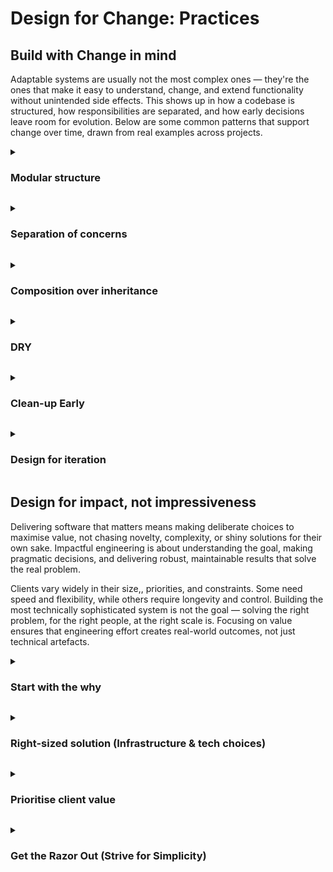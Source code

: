 # Design for Change: Practices

## Build with Change in mind

Adaptable systems are usually not the most complex ones — they're the ones that make it easy to understand, change, and extend functionality without unintended side effects. This shows up in how a codebase is structured, how responsibilities are separated, and how early decisions leave room for evolution. Below are some common patterns that support change over time, drawn from real examples across projects.

<a id="practice-modular-structure"></a>
<details>
<summary><h3>Modular structure</h3></summary>

A modular system is organised into components or services that each focus on a single area. This limits the surface area of change and allows functionality to evolve independently.

**Examples**

**Service-based backend layout**
```
/services
  /users
  /orders
  /payments
```
Each service contains only what it needs — logic, validation, DB queries — and exposes a clear API to other parts of the system.

**Frontend feature folders**
```
/features
  /profile
  /checkout
  /dashboard
```
Related files (components, tests, APIs, styles) are grouped together to improve cohesion and reduce cross-dependencies.
</details>

<a id="practice-separation-of-concerns"></a>
<details>
<summary><h3>Separation of concerns</h3></summary>

Responsibilities such as business logic, data access, and presentation are kept distinct. Each layer or component has a focused role.

**Examples**

**Service layer in Node**
```javascript
function createOrder(data) {
  validate(data);
  saveToDB(data);
}
```

**React component delegates to logic**
```jsx
// Component only renders
<OrderSummary order={order} />
// Logic handled elsewhere
const order = orderService.getSummary(cart);
```
</details>

<a id="practice-composition-over-inheritance"></a>
<details>
<summary><h3>Composition over inheritance</h3></summary>

Complex inheritance chains make change harder. Composition — combining small, purpose-specific functions or components — keeps things more flexible.

**Examples**

**Middleware stacking**
```javascript
app.use(authenticate);
app.use(limitRequests);
app.use(logUsage);
```

**Frontend example**
```jsx
useForm();
useTheme();
useResponsiveLayout();
```
</details>

<a id="practice-dry"></a>
<details>
<summary><h3>DRY</h3></summary>

Where code does the same thing in multiple places, extract it into a shared function, utility, or module. DRY code improves maintainability, reduces bugs, and makes systems easier to evolve.

**Examples**

**Shared logic extraction**
```javascript
// Before
const fullName1 = `${user.firstName} ${user.lastName}`;
const fullName2 = `${user.firstName} ${user.lastName}`;

// After
const getFullName = (user) => `${user.firstName} ${user.lastName}`;
```

**Reusing UI components**
```jsx
// Repetition:
<SaveButton label="Save" />
<SubmitButton label="Submit" />

// DRY'd out:
<Button type="primary" label="Save" />
<Button type="submit" label="Save" />
```

**Note**  
Some duplication is fine early on. It's better to wait for patterns to emerge before creating abstractions that might not fit future needs. DRY doesn’t mean extract everything — it means recognise when something is becoming a pattern. The ‘Rule of three’ can be used as a guide to protect against abstracting too early.
</details>

<a id="practice-clean-up-early"></a>
<details>
<summary><h3>Clean-up Early</h3></summary>

Clean-up is most effective when done while the work is still fresh. Small refactors after delivery prevent complexity from accumulating unnoticed.

**Examples**

**Rename after understanding evolves**
```diff
- const handle = ...
+ const generateMonthlyInvoice = ...
```

**Split large methods**
```javascript
function submitForm(data) {
  const validated = validate(data);
  const payload = formatPayload(validated);
  api.submit(payload);
}
```
</details>

<a id="practice-design-for-iteration"></a>
<details>
<summary><h3>Design for iteration</h3></summary>

Projects evolve. Designs that support small, reversible changes allow for faster progress and fewer large rewrites.

**Examples**

**Feature flags for rollout**
```javascript
if (features.isEnabled('newFlow')) {
  runNew();
} else {
  runLegacy();
}
```

**Independent deployments**
- Services deployed separately
- Schema changes made backwards-compatible
- Feature toggles used instead of long-lived branches
</details>

## Design for impact, not impressiveness

Delivering software that matters means making deliberate choices to maximise value, not chasing novelty, complexity, or shiny solutions for their own sake. Impactful engineering is about understanding the goal, making pragmatic decisions, and delivering robust, maintainable results that solve the real problem.

Clients vary widely in their size,, priorities, and constraints. Some need speed and flexibility, while others require longevity and control. Building the most technically sophisticated system is not the goal — solving the right problem, for the right people, at the right scale is. Focusing on value ensures that engineering effort creates real-world outcomes, not just technical artefacts.


<a id="start-with-the-why"></a>

<details>
<summary><h3>Start with the why</h3></summary>

Before jumping to solutions, clarify **why** this problem matters and what success looks like. Avoid building features, integrations, or architectural patterns just because they're technically interesting—focus on user needs, business goals, and measurable outcomes.

How to do it:

* Kick off with user and stakeholder interviews to uncover pain points and define outcomes.  
* Write lightweight briefs or one-pagers: “This matters because… Success means…”  
* Regularly ask, “How will we know if this is working?” and “What problem are we really solving?”

**Example:** Instead of statements like:

“Let’s build an event-driven system because it’s modern.” 

**Anti-pattern:**  
Shipping features because they’re technically cool, or have been in a YouTube video somebody watched recently, not because they drive measurable value.

**Reasoning**:  
Clarify the business outcome first: “We need orders to sync to finance within 1 hour—how simply can we achieve that?”

</details>

<a id="right-sized-solution-(infrastructure-&-tech-choices)"></a>

<details>
<summary><h3>Right-sized solution (Infrastructure & tech choices)</h3></summary>

Match the solution's complexity, architecture, and technology stack to the actual scale and requirements of the problem, both current and near-future. Avoid building for hypothetical scenarios that are unlikely to materialise or add undue burden.

**How to do it:**

* Start with simple, battle-hardened patterns (e.g., monoliths, managed services, cloud platforms).  
* Only introduce complexity (microservices, custom infra) when there’s a proven need.  
* Regularly ask: “Is this the simplest thing that can possibly work?”

**Example:** Instead of statements like:

*“We’ll build it properly from the start: Docker, Kubernetes, managed Postgres, microservices split by domain, S3 for assets, full CI/CD, multi-account AWS setup, all running in the cloud. It’ll be ready for scale, even if we only have a handful of users and a single developer.”*

**Anti-pattern:**  
**Anticipating the future and dealing with problems that haven't arisen yet.** 

**Reasoning**:   
*“Let’s deploy a single Next.js app (or similar), use a managed database, and focus on the core features users need. Once we have traction or learn where scaling is needed, we can iterate.”*

**Signs of Impact-Driven Choices:**

* First deployment is live in days, not weeks.  
* Minimal ops overhead—anyone on the team can maintain it.  
* Easy to adapt or scale as real needs become clear.

</details>

<a id="prioritise-client-value"></a>

<details>
<summary><h3>Prioritise client value</h3></summary>

**How to do it:**

* Link every choice and decision to a business or user-based outcome.  
* Use effort vs. impact matrices to focus on what matters most.  
* Be willing to say “not now” to low-impact, high-effort ideas. Usually anything that starts with an Engineer saying, “We are going to need to refactor this at some point, let’s do it now”  
* Don't be scared to have a Future Problems log. Some of these may be genuine concerns and may need addressing, but adding them to a backlog and waiting till they are a significant issue is not a bad thing.

</details>

<a id="get-the-razor-out-(strive-for-simplicity)"></a>

<details>
<summary><h3>Get the Razor Out (Strive for Simplicity)</h3></summary>

Favour the simplest solution that works. With every decision and technical choice, ask if there’s a way to reduce complexity rather than add it. Avoid cleverness for its own sake — simple code and systems are easier to build, test, and change later.

**Example:** Instead of statements like:

“We have added Material UI as we needed it for components. We’ve used Dexie for local storage and are now managing state with Redux. We also need to atomise every component and follow S.O.L.I.D principles of design” 

**Anti-pattern:**  
**While these are probably solutions that may be needed at some point, starting with them before fully understanding the project could be a massive time suck and result in an over engineered solution.** 

**Reasoning**:   
*“Let’s start as simply as possible. A basic React App with Vite and Tailwind for some basic styling. We can introduce other elements only when we really have to”*

**Signs of good simplification Choices:**

* The codebase is highly readable, allowing new team members to understand and contribute quickly.  
* Frontend solutions remain lean and performant, with minimal and justified dependencies.  
* Modifications are typically localised, making debugging faster and reducing unintended side effects.  
* Developers spend less time fighting complexity and more time delivering user value.

</details>